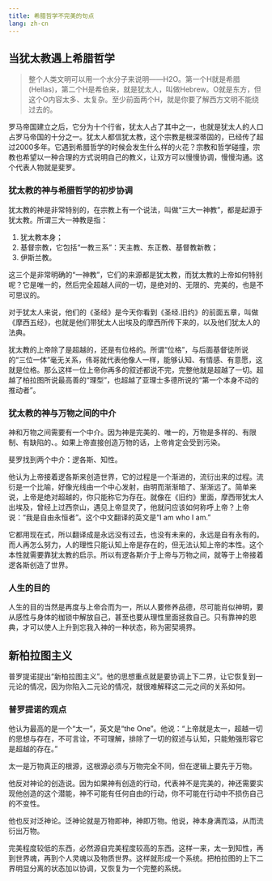 ```yaml
---
title: 希腊哲学不完美的句点
lang: zh-cn
---
```


## 当犹太教遇上希腊哲学

> 整个人类文明可以用一个水分子来说明——H2O。第一个H就是希腊(Hellas)，第二个H是希伯来，就是犹太人，叫做Hebrew。O就是东方，但这个O内容太多、太复杂。至少前面两个H，就是你要了解西方文明不能绕过去的。

罗马帝国建立之后，它分为十个行省，犹太人占了其中之一，也就是犹太人的人口占罗马帝国的十分之一。犹太人都信犹太教，这个宗教是根深蒂固的，已经传了超过2000多年。它遇到希腊哲学的时候会发生什么样的火花？宗教和哲学碰撞，宗教也希望以一种合理的方式说明自己的教义，让双方可以慢慢协调，慢慢沟通。这个代表人物就是斐罗。

### 犹太教的神与希腊哲学的初步协调

犹太教的神是非常特别的，在宗教上有一个说法，叫做“三大一神教”，都是起源于犹太教。所谓三大一神教是指：
1. 犹太教本身；
2. 基督宗教，它包括“一教三系”：天主教、东正教、基督教新教；
3. 伊斯兰教。  

这三个是非常明确的“一神教”，它们的来源都是犹太教，而犹太教的上帝如何特别呢？它是唯一的，然后完全超越人间的一切，是绝对的、无限的、完美的，也是不可思议的。

对于犹太人来说，他们的《圣经》是今天你看到《圣经.旧约》的前面五章，叫做《摩西五经》，也就是他们带犹太人出埃及的摩西所传下来的，以及他们犹太人的法典。

犹太教的上帝除了是超越的，还是有位格的。所谓“位格”，与后面基督徒所说的“三位一体”毫无关系，伟哥就代表他像人一样，能够认知、有情感、有意愿，这就是位格。那么这样一位上帝你再多的叙述都说不完，完整他就是超越了一切。超越了柏拉图所说最高善的“理型”，也超越了亚理士多德所说的“第一个本身不动的推动者”。

### 犹太教的神与万物之间的中介

神和万物之间需要有一个中介。因为神是完美的、唯一的，万物是多样的、有限制、有缺陷的、。如果上帝直接创造万物的话，上帝肯定会受到污染。

斐罗找到两个中介：逻各斯、知性。

他认为上帝接着逻各斯来创造世界，它的过程是一个渐进的，流衍出来的过程。流衍是一个比喻，好像光线由一个中心发射，由明而渐渐暗了、渐渐远了。简单来说，上帝是绝对超越的，你只能称它为存在。就像在《旧约》里面，摩西带犹太人出埃及，曾经上过西奈山，遇见上帝显灵了，他就问应该如何称呼上帝？上帝说：“我是自由永恒者”。这个中文翻译的英文是“I am who I am.”

它都用现在式，所以翻译成是永远没有过去，也没有未来的，永远是自有永有的。而人再怎么努力，人的理性只能认知上帝是存在的，但无法认知上帝的本性。这个本性就需要靠犹太教的启示。所以有逻各斯介于上帝与万物之间，就等于上帝接着逻各斯创造了世界。

### 人生的目的

人生的目的当然是再度与上帝合而为一，所以人要修养品德，尽可能肖似神明，要从感性与身体的枷锁中解放自己，甚至也要从理性里面拯救自己。只有靠神的恩典，才可以使人上升到忘我入神的一种状态，称为密契境界。


## 新柏拉图主义

普罗提诺提出“新柏拉图主义”。他的思想重点就是要协调上下二界，让它恢复到一元论的情况，因为你陷入二元论的情况，就很难解释这二元之间的关系如何。

### 普罗提诺的观点

他认为最高的是一个“太一”，英文是“the One”。他说：“上帝就是太一，超越一切的思想与存在，不可言诠，不可理解，排除了一切的叙述与认知，只能勉强形容它是超越的存在。”

太一是万物真正的根源，这根源必须与万物完全不同，但在逻辑上要先于万物。

他反对神论的创造说。因为如果神有创造的行动，代表神不是完美的，神还需要实现他创造的这个潜能，神不可能有任何自由的行动，你不可能在行动中不损伤自己的不变性。

他也反对泛神论。泛神论就是万物即神，神即万物。他说，神本身满而溢，从而流衍出万物。

完美程度较低的东西，必然源自完美程度较高的东西。这样一来，太一到知性，再到世界魂，再到个人灵魂以及物质世界。这样就形成一个系统。把柏拉图的上下二界明显分离的状态加以协调，又恢复为一个完整的系统。
